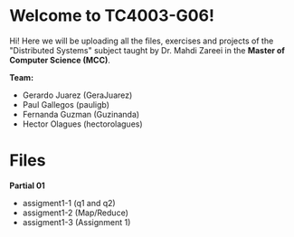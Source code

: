 # Welcome to TC4003-G06!

Hi! Here we will be uploading all the files, exercises and projects of the "Distributed Systems" subject taught by Dr. Mahdi Zareei in the **Master of Computer Science (MCC)**.

**Team:**
* Gerardo Juarez (GeraJuarez)
* Paul Gallegos (pauligb)
* Fernanda Guzman (Guzinanda)
* Hector Olagues (hectorolagues)


# Files

**Partial 01**
* assigment1-1 (q1 and q2)
* assigment1-2 (Map/Reduce)
* assigment1-3 (Assignment 1)

